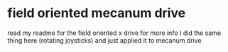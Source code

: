 # field oriented mecanum drive
read my readme for the field oriented x drive for more info
I did the same thing here (rotating joysticks) and just applied it to mecanum drive
